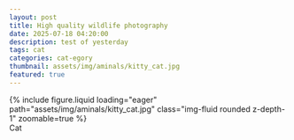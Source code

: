 ```yaml
---
layout: post
title: High quality wildlife photography
date: 2025-07-18 04:20:00
description: test of yesterday
tags: cat
categories: cat-egory
thumbnail: assets/img/aminals/kitty_cat.jpg
featured: true
---
```


<div class="row mt-3">
    <div class="col-sm mt-3 mt-md-0">
        {% include figure.liquid loading="eager" path="assets/img/aminals/kitty_cat.jpg" class="img-fluid rounded z-depth-1" zoomable=true %}
    </div>
</div>
<div class="caption">
    Cat
</div>
